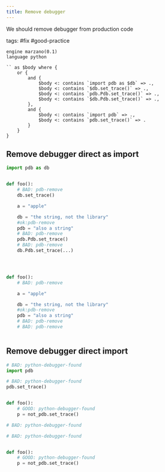 ```yaml
---
title: Remove debugger
---
```


We should remove debugger from production code

tags: #fix #good-practice

```grit
engine marzano(0.1)
language python

`` as $body where {
    or {
        and {
            $body <: contains `import pdb as $db` => .,
            $body <: contains `$db.set_trace()` => .,
            $body <: contains `pdb.Pdb.set_trace()` => .,
            $body <: contains `$db.Pdb.set_trace()` => .,
        },
        and {
            $body <: contains `import pdb` => .,
            $body <: contains `pdb.set_trace()` => .
        }
    }
}
```

## Remove debugger direct as import

```python
import pdb as db


def foo():
    # BAD: pdb-remove
    db.set_trace()

    a = "apple"

    db = "the string, not the library"
    #ok:pdb-remove
    pdb = "also a string"
    # BAD: pdb-remove
    pdb.Pdb.set_trace()
    # BAD: pdb-remove
    db.Pdb.set_trace(...)
```

```python



def foo():
    # BAD: pdb-remove

    a = "apple"

    db = "the string, not the library"
    #ok:pdb-remove
    pdb = "also a string"
    # BAD: pdb-remove
    # BAD: pdb-remove
    
```

## Remove debugger direct import

```python
# BAD: python-debugger-found
import pdb

# BAD: python-debugger-found
pdb.set_trace()


def foo():
    # GOOD: python-debugger-found
    p = not_pdb.set_trace()
```

```python
# BAD: python-debugger-found

# BAD: python-debugger-found


def foo():
    # GOOD: python-debugger-found
    p = not_pdb.set_trace()
```